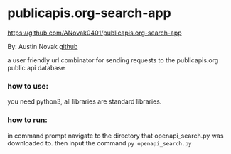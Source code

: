 # publicapis.org-search-app
https://github.com/ANovak0401/publicapis.org-search-app

By: Austin Novak [github](https://github.com/ANovak0401)

a user friendly url combinator for sending requests to the publicapis.org public api database

### how to use:
you need python3, all libraries are standard libraries.

### how to run:
in command prompt navigate to the directory that openapi_search.py was downloaded to.
then input the command
`py openapi_search.py`

